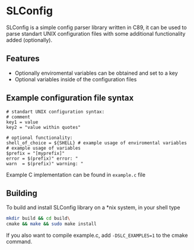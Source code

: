 # SLConfig

SLConfig is a simple config parser library written in C89, it can be used to parse standart UNIX configuration files with some additional functionality added (optionally).

## Features

- Optionally enviromental variables can be obtained and set to a key
- Optional variables inside of the configuration files

## Example configuration file syntax

```
# standart UNIX configuration syntax:
# comment
key1 = value
key2 = "value within quotes"

# optional functionality:
shell_of_choice = ${SHELL} # example usage of enviromental variables
# example usage of variables
$prefix = "[myprefix]"
error = $(prefix)" error: "
warn  = $(prefix)" warning: "
```

Example C implementation can be found in `example.c` file

## Building

To build and install SLConfig library on a \*nix system, in your shell type
```bash
mkdir build && cd build\
cmake && make && sudo make install
```

If you also want to compile example.c, add `-DSLC_EXAMPLES=1` to the cmake command.
